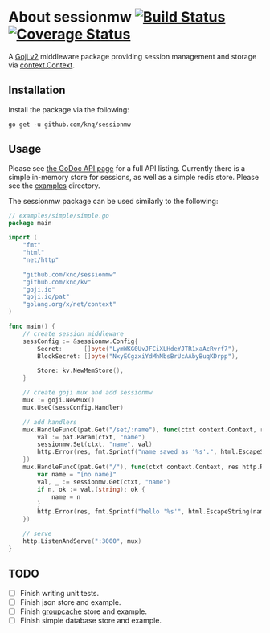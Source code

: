 # About sessionmw [![Build Status](https://travis-ci.org/knq/sessionmw.svg)](https://travis-ci.org/knq/sessionmw) [![Coverage Status](https://coveralls.io/repos/knq/sessionmw/badge.svg?branch=master&service=github)](https://coveralls.io/github/knq/sessionmw?branch=master) #

A [Goji v2](https://goji.io/) middleware package providing session management
and storage via [context.Context](https://godoc.org/golang.org/x/net/context).

## Installation ##

Install the package via the following:

    go get -u github.com/knq/sessionmw

## Usage ##

Please see [the GoDoc API page](http://godoc.org/github.com/knq/sessionmw) for
a full API listing. Currently there is a simple in-memory store for sessions,
as well as a simple redis store. Please see the [examples](./examples)
directory.

The sessionmw package can be used similarly to the following:

```go
// examples/simple/simple.go
package main

import (
    "fmt"
    "html"
    "net/http"

    "github.com/knq/sessionmw"
    "github.com/knq/kv"
    "goji.io"
    "goji.io/pat"
    "golang.org/x/net/context"
)

func main() {
    // create session middleware
    sessConfig := &sessionmw.Config{
        Secret:      []byte("LymWKG0UvJFCiXLHdeYJTR1xaAcRvrf7"),
        BlockSecret: []byte("NxyECgzxiYdMhMbsBrUcAAbyBuqKDrpp"),

        Store: kv.NewMemStore(),
    }

    // create goji mux and add sessionmw
    mux := goji.NewMux()
    mux.UseC(sessConfig.Handler)

    // add handlers
    mux.HandleFuncC(pat.Get("/set/:name"), func(ctxt context.Context, res http.ResponseWriter, req *http.Request) {
        val := pat.Param(ctxt, "name")
        sessionmw.Set(ctxt, "name", val)
        http.Error(res, fmt.Sprintf("name saved as '%s'.", html.EscapeString(val)), http.StatusOK)
    })
    mux.HandleFuncC(pat.Get("/"), func(ctxt context.Context, res http.ResponseWriter, req *http.Request) {
        var name = "[no name]"
        val, _ := sessionmw.Get(ctxt, "name")
        if n, ok := val.(string); ok {
            name = n
        }
        http.Error(res, fmt.Sprintf("hello '%s'", html.EscapeString(name)), http.StatusOK)
    })

    // serve
    http.ListenAndServe(":3000", mux)
}
```

## TODO ##

- [ ] Finish writing unit tests.
- [ ] Finish json store and example.
- [ ] Finish [groupcache](https://github.com/golang/groupcache) store and example.
- [ ] Finish simple database store and example.
